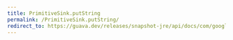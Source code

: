```yaml
---
title: PrimitiveSink.putString
permalink: /PrimitiveSink.putString/
redirect_to: https://guava.dev/releases/snapshot-jre/api/docs/com/google/common/hash/PrimitiveSink.html#putString-java.lang.CharSequence-java.nio.charset.Charset-
---
```


